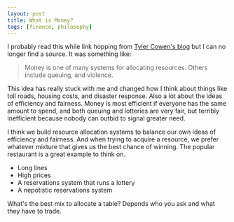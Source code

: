 ```yaml
---
layout: post
title: What is Money?
tags: [finance, philosophy]
---
```


I probably read this while link hopping from [Tyler Cowen's blog](https://marginalrevolution.com/about)
but I can no longer find a source. It was something like:

> Money is one of many systems for allocating resources. Others include queuing, and violence.

This idea has really stuck with me and changed how I think about things like
toll roads, housing costs, and disaster response. Also a lot about the ideas
of efficiency and fairness. Money is most efficient if everyone has the same
amount to spend, and both queuing and lotteries are very fair, but terribly
inefficient because nobody can outbid to signal greater need.

I think we build resource allocation systems to balance our own ideas of
efficiency and fairness.
And when trying to acquire a resource, we prefer whatever mixture that gives us
the best chance of winning. The popular restaurant is a great example to think on.
* Long lines
* High prices
* A reservations system that runs a lottery
* A nepotistic reservations system

What's the best mix to allocate a table? Depends who you ask and what they have to trade.


